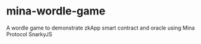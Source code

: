 # mina-wordle-game
A wordle game to demonstrate zkApp smart contract and oracle using Mina Protocol SnarkyJS
